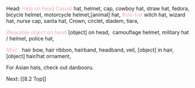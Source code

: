 Head:
<font color=F1ACAB>Hats on head</font>
<font color="F1ACAB">Casual</font>
hat, helmet, cap, cowboy hat, straw hat, fedora, bicycle helmet, motorcycle helmet,\[animal\] hat, 
<font color="F1ACAB">Role-hat</font>
witch hat, wizard hat, nurse cap, santa hat, Crown, circlet, diadem, tiara,

<font color=F1ACAB>Wearable object on head</font>
\[object\] on head, 
camouflage helmet, military hat / helmet, police hat,

<font color=F1ACAB>Misc:</font> 
hair bow, hair ribbon, hairband, headband, veil, \[object\] in hair, \[object\] hair/hat ornament,

For Asian hats, check out danbooru. 

Next: [[8.2 Top]]
